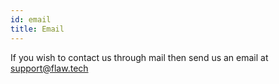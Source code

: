 ```yaml
---
id: email
title: Email
---
```


If you wish to contact us through mail then send us an email at [support@flaw.tech](mailto:support@flaw.tech)